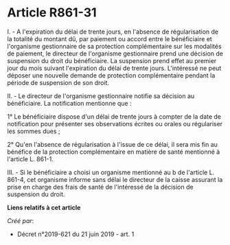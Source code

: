 # Article R861-31

I. - A l'expiration du délai de trente jours, en l'absence de régularisation de la totalité du montant dû, par paiement ou
accord entre le bénéficiaire et l'organisme gestionnaire de sa protection complémentaire sur les modalités de paiement, le
directeur de l'organisme gestionnaire prend une décision de suspension du droit du bénéficiaire. La suspension prend effet au
premier jour du mois suivant l'expiration du délai de trente jours. L'intéressé ne peut déposer une nouvelle demande de
protection complémentaire pendant la période de suspension de son droit.

II. - Le directeur de l'organisme gestionnaire notifie sa décision au bénéficiaire. La notification mentionne que :

1° Le bénéficiaire dispose d'un délai de trente jours à compter de la date de notification pour présenter ses observations
écrites ou orales ou régulariser les sommes dues ;

2° Qu'en l'absence de régularisation à l'issue de ce délai, il sera mis fin au bénéfice de la protection complémentaire en
matière de santé mentionné à l'article L. 861-1.

III. - Si le bénéficiaire a choisi un organisme mentionné au b de l'article L. 861-4, cet organisme informe sans délai le
directeur de la caisse assurant la prise en charge des frais de santé de l'intéressé de la décision de suspension du droit.

**Liens relatifs à cet article**

_Créé par_:

  - Décret n°2019-621 du 21 juin 2019 - art. 1
